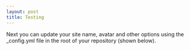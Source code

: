 ```yaml
---
layout: post
title: Testing
---
```


Next you can update your site name, avatar and other options using the _config.yml file in the root of your repository (shown below).
